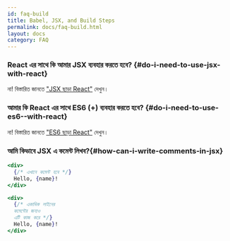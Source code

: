 ```yaml
---
id: faq-build
title: Babel, JSX, and Build Steps
permalink: docs/faq-build.html
layout: docs
category: FAQ
---
```


### React এর সাথে কি আমার JSX ব্যবহার করতে হবে? {#do-i-need-to-use-jsx-with-react}

না! বিস্তারিত জানতে ["JSX ছাড়া React"](/docs/react-without-jsx.html) দেখুন।

### আমার কি React এর সাথে ES6 (+) ব্যবহার করতে হবে? {#do-i-need-to-use-es6--with-react}

না! বিস্তারিত জানতে  ["ES6 ছাড়া React"](/docs/react-without-es6.html) দেখুন।

### আমি কিভাবে JSX এ কমেন্ট লিখব?{#how-can-i-write-comments-in-jsx}

```jsx
<div>
  {/* এখানে কমেন্ট হবে */}
  Hello, {name}!
</div>
```

```jsx
<div>
  {/* একাধিক লাইনের
  কমেন্টের জন্যও
  এটি কাজ করে */}
  Hello, {name}! 
</div>
```
